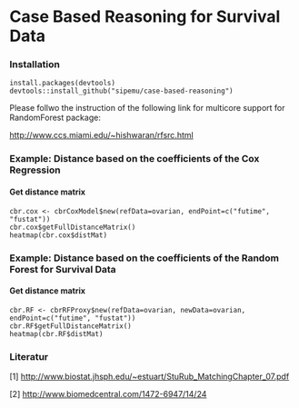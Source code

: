 # Case Based Reasoning for Survival Data

### Installation

```{r}
install.packages(devtools)
devtools::install_github("sipemu/case-based-reasoning")
```

Please follwo the instruction of the following link for multicore support for RandomForest package:

http://www.ccs.miami.edu/~hishwaran/rfsrc.html

### Example: Distance based on the coefficients of the Cox Regression 

#### Get distance matrix 
```{r}
cbr.cox <- cbrCoxModel$new(refData=ovarian, endPoint=c("futime", "fustat"))
cbr.cox$getFullDistanceMatrix()
heatmap(cbr.cox$distMat)
```

### Example: Distance based on the coefficients of the Random Forest for Survival Data

#### Get distance matrix 
```{r}
cbr.RF <- cbrRFProxy$new(refData=ovarian, newData=ovarian, endPoint=c("futime", "fustat"))
cbr.RF$getFullDistanceMatrix()
heatmap(cbr.RF$distMat)
```

### Literatur

[1] http://www.biostat.jhsph.edu/~estuart/StuRub_MatchingChapter_07.pdf

[2] http://www.biomedcentral.com/1472-6947/14/24

